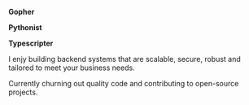 **Gopher**

**Pythonist**

**Typescripter**

I enjy building backend systems that are scalable, secure, robust and tailored to meet your business needs.

Currently churning out quality code and contributing to open-source projects.
<!---
balagrivine/balagrivine is a ✨ special ✨ repository because its `README.md` (this file) appears on your GitHub profile.
You can click the Preview link to take a look at your changes.
--->
